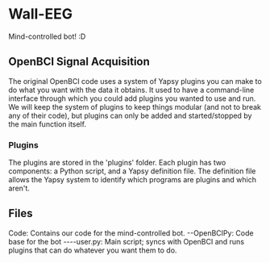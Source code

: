 # Wall-EEG
Mind-controlled bot! :D
## OpenBCI Signal Acquisition
The original OpenBCI code uses a system of Yapsy plugins you can make to do what you want with the data it obtains. It used to have a command-line interface through which you could add plugins you wanted to use and run. We will keep the system of plugins to keep things modular (and not to break any of their code), but plugins can only be added and started/stopped by the main function itself.
### Plugins
The plugins are stored in the 'plugins' folder. Each plugin has two components: a Python script, and a Yapsy definition file. The definition file allows the Yapsy system to identify which programs are plugins and which aren't.
## Files
Code: Contains our code for the mind-controlled bot.
--OpenBCIPy: Code base for the bot
----user.py: Main script; syncs with OpenBCI and runs plugins that can do whatever you want them to do.
